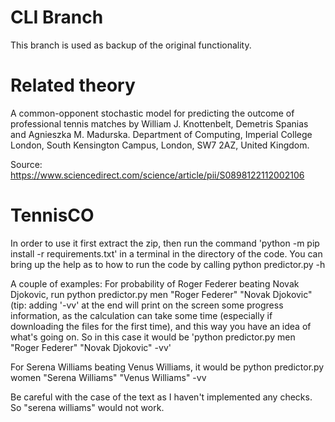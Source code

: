 # CLI Branch
This branch is used as backup of the original functionality. 

# Related theory
A common-opponent stochastic model for predicting the outcome of professional tennis matches by William J. Knottenbelt, Demetris Spanias and Agnieszka M. Madurska. 
Department of Computing, Imperial College London, South Kensington Campus, London, SW7 2AZ, United Kingdom. 

Source: https://www.sciencedirect.com/science/article/pii/S0898122112002106

# TennisCO

In order to use it first extract the zip, then run the command 'python -m pip install -r requirements.txt' in a terminal in the directory of the code.
You can bring up the help as to how to run the code by calling python predictor.py -h

A couple of examples: For probability of Roger Federer beating Novak Djokovic, run
python predictor.py men "Roger Federer" "Novak Djokovic"
(tip: adding '-vv' at the end will print on the screen some progress information, as the calculation can take some time (especially if downloading the files for the first time), 
and this way you have an idea of what's going on. So in this case it would be 'python predictor.py men "Roger Federer" "Novak Djokovic" -vv'

For Serena Williams beating Venus Williams, it would be
python predictor.py women "Serena Williams" "Venus Williams" -vv

Be careful with the case of the text as I haven't implemented any checks. So "serena williams" would not work.
